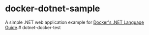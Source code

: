 # docker-dotnet-sample

A simple .NET web application example for [Docker's .NET Language Guide](https://docs.docker.com/language/dotnet/).# dotnet-docker-test

